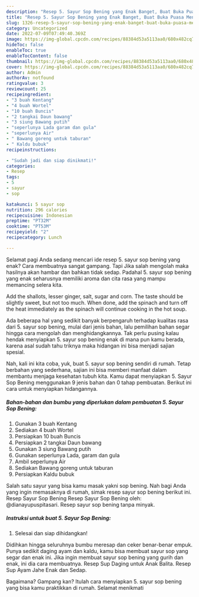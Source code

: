 ```yaml
---
description: "Resep 5. Sayur Sop Bening yang Enak Banget, Buat Buka Puasa Menggugah Selera"
title: "Resep 5. Sayur Sop Bening yang Enak Banget, Buat Buka Puasa Menggugah Selera"
slug: 1326-resep-5-sayur-sop-bening-yang-enak-banget-buat-buka-puasa-menggugah-selera
category: Uncategorized
date: 2022-07-09T07:49:40.369Z
image: https://img-global.cpcdn.com/recipes/88384d53a5113aa0/680x482cq70/5-sayur-sop-bening-foto-resep-utama.jpg
hideToc: false
enableToc: true
enableTocContent: false
thumbnail: https://img-global.cpcdn.com/recipes/88384d53a5113aa0/680x482cq70/5-sayur-sop-bening-foto-resep-utama.jpg
cover: https://img-global.cpcdn.com/recipes/88384d53a5113aa0/680x482cq70/5-sayur-sop-bening-foto-resep-utama.jpg
author: Admin
authorAv: notfound
ratingvalue: 3
reviewcount: 25
recipeingredient:
- "3 buah Kentang"
- "4 buah Wortel"
- "10 buah Buncis"
- "2 tangkai Daun bawang"
- "3 siung Bawang putih"
- "seperlunya Lada garam dan gula"
- "seperlunya Air"
- " Bawang goreng untuk taburan"
- " Kaldu bubuk"
recipeinstructions:

- "Sudah jadi dan siap dinikmati!"
categories:
- Resep
tags:
- 5
- sayur
- sop

katakunci: 5 sayur sop 
nutrition: 296 calories
recipecuisine: Indonesian
preptime: "PT32M"
cooktime: "PT53M"
recipeyield: "2"
recipecategory: Lunch

---
```



Selamat pagi Anda sedang mencari ide resep 5. sayur sop bening yang enak? Cara membuatnya sangat gampang. Tapi Jika salah mengolah maka hasilnya akan hambar dan bahkan tidak sedap. Padahal 5. sayur sop bening yang enak seharusnya memiliki aroma dan cita rasa yang mampu memancing selera kita.


Add the shallots, lesser ginger, salt, sugar and corn. The taste should be slightly sweet, but not too much. When done, add the spinach and turn off the heat immediately as the spinach will continue cooking in the hot soup.

Ada beberapa hal yang sedikit banyak berpengaruh terhadap kualitas rasa dari 5. sayur sop bening, mulai dari jenis bahan, lalu pemilihan bahan segar hingga cara mengolah dan menghidangkannya. Tak perlu pusing kalau hendak menyiapkan 5. sayur sop bening enak di mana pun kamu berada, karena asal sudah tahu triknya maka hidangan ini bisa menjadi sajian spesial.


Nah, kali ini kita coba, yuk, buat 5. sayur sop bening sendiri di rumah. Tetap berbahan yang sederhana, sajian ini bisa memberi manfaat dalam membantu menjaga kesehatan tubuh kita. Kamu dapat menyiapkan 5. Sayur Sop Bening menggunakan 9 jenis bahan dan 0 tahap pembuatan. Berikut ini cara untuk menyiapkan hidangannya.

<!--inarticleads1-->

##### Bahan-bahan dan bumbu yang diperlukan dalam pembuatan 5. Sayur Sop Bening:

1. Gunakan 3 buah Kentang
1. Sediakan 4 buah Wortel
1. Persiapkan 10 buah Buncis
1. Persiapkan 2 tangkai Daun bawang
1. Gunakan 3 siung Bawang putih
1. Gunakan seperlunya Lada, garam dan gula
1. Ambil seperlunya Air
1. Sediakan  Bawang goreng untuk taburan
1. Persiapkan  Kaldu bubuk


Salah satu sayur yang bisa kamu masak yakni sop bening. Nah bagi Anda yang ingin memasaknya di rumah, simak resep sayur sop bening berikut ini. Resep Sayur Sop Bening Resep Sayur Sop Bening oleh: @dianayupuspitasari. Resep sayur sop bening tanpa minyak. 

<!--inarticleads2-->

##### Instruksi untuk buat 5. Sayur Sop Bening:


1. Selesai dan siap dihidangkan!

Didihkan hingga seluruhnya bumbu meresap dan ceker benar-benar empuk. Punya sedikit daging ayam dan kaldu, kamu bisa membuat sayur sop yang segar dan enak ini. Jika ingin membuat sayur sop bening yang gurih dan enak, ini dia cara membuatnya. Resep Sup Daging untuk Anak Balita. Resep Sup Ayam Jahe Enak dan Sedap. 

Bagaimana? Gampang kan? Itulah cara menyiapkan 5. sayur sop bening yang bisa kamu praktikkan di rumah. Selamat menikmati

